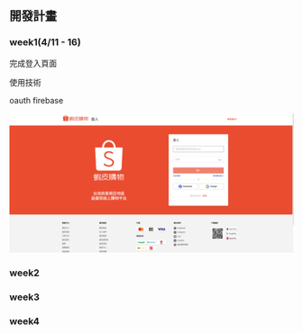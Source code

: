 ## 開發計畫

### week1(4/11 - 16)

完成登入頁面

使用技術

oauth
firebase

![login](./planPhoto/loginPage.png)

### week2

### week3

### week4